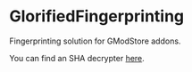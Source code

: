# GlorifiedFingerprinting
Fingerprinting solution for GModStore addons.

You can find an SHA decrypter [here](https://glorified.dev/gms-sha-decrypter/).
